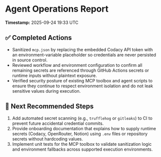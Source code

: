# Agent Operations Report

**Timestamp:** 2025-09-24 19:33 UTC

## ✅ Completed Actions
- Sanitized `mcp.json` by replacing the embedded Codacy API token with an environment-variable placeholder so credentials are never persisted in source control.
- Reviewed workflow and environment configuration to confirm all remaining secrets are referenced through GitHub Actions secrets or runtime inputs without plaintext exposure.
- Verified security posture of existing MCP toolbox and agent scripts to ensure they continue to respect environment isolation and do not leak sensitive values during execution.

## 📌 Next Recommended Steps
1. Add automated secret scanning (e.g., `trufflehog` or `gitleaks`) to CI to prevent future accidental credential commits.
2. Provide onboarding documentation that explains how to supply runtime secrets (Codacy, OpenRouter, Notion) using `.env` files or repository secrets without hardcoding values.
3. Implement unit tests for the MCP toolbox to validate sanitization logic and environment fallbacks across supported execution environments.
